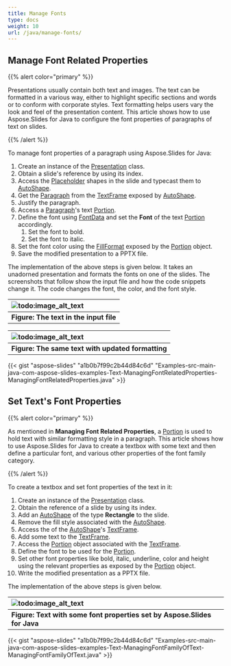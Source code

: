 ```yaml
---
title: Manage Fonts
type: docs
weight: 10
url: /java/manage-fonts/
---
```


## **Manage Font Related Properties**
{{% alert color="primary" %}} 

Presentations usually contain both text and images. The text can be formatted in a various way, either to highlight specific sections and words or to conform with corporate styles. Text formatting helps users vary the look and feel of the presentation content. This article shows how to use Aspose.Slides for Java to configure the font properties of paragraphs of text on slides.

{{% /alert %}} 

To manage font properties of a paragraph using Aspose.Slides for Java:

1. Create an instance of the [Presentation](http://www.aspose.com/api/java/slides/com.aspose.slides/classes/Presentation) class.
1. Obtain a slide's reference by using its index.
1. Access the [Placeholder](http://www.aspose.com/api/java/slides/com.aspose.slides/classes/Placeholder) shapes in the slide and typecast them to [AutoShape](http://www.aspose.com/api/java/slides/com.aspose.slides/classes/AutoShape).
1. Get the [Paragraph](http://www.aspose.com/api/java/slides/com.aspose.slides/classes/Paragraph) from the [TextFrame](http://www.aspose.com/api/java/slides/com.aspose.slides/classes/TextFrame) exposed by [AutoShape](http://www.aspose.com/api/java/slides/com.aspose.slides/classes/AutoShape).
1. Justify the paragraph.
1. Access a [Paragraph](http://www.aspose.com/api/java/slides/com.aspose.slides/classes/Paragraph)'s text [Portion](http://www.aspose.com/api/java/slides/com.aspose.slides/classes/Portion).
1. Define the font using [FontData](http://www.aspose.com/api/java/slides/com.aspose.slides/classes/FontData) and set the **Font** of the text [Portion](http://www.aspose.com/api/java/slides/com.aspose.slides/classes/Portion) accordingly.
   1. Set the font to bold.
   1. Set the font to italic.
1. Set the font color using the [FillFormat](http://www.aspose.com/api/java/slides/com.aspose.slides/classes/FillFormat) exposed by the [Portion](http://www.aspose.com/api/java/slides/com.aspose.slides/classes/Portion) object.
1. Save the modified presentation to a PPTX file.

The implementation of the above steps is given below. It takes an unadorned presentation and formats the fonts on one of the slides. The screenshots that follow show the input file and how the code snippets change it. The code changes the font, the color, and the font style.

|![todo:image_alt_text](http://i.imgur.com/rqpPgJn.jpg)|
| :- |
|**Figure: The text in the input file**|


|![todo:image_alt_text](http://i.imgur.com/rY27Lt9.png)|
| :- |
|**Figure: The same text with updated formatting**|
{{< gist "aspose-slides" "a1b0b7f99c2b44d84c6d" "Examples-src-main-java-com-aspose-slides-examples-Text-ManagingFontRelatedProperties-ManagingFontRelatedProperties.java" >}}



## **Set Text's Font Properties**
{{% alert color="primary" %}} 

As mentioned in **Managing Font Related Properties**, a [Portion](http://www.aspose.com/api/java/slides/com.aspose.slides/classes/Portion) is used to hold text with similar formatting style in a paragraph. This article shows how to use Aspose.Slides for Java to create a textbox with some text and then define a particular font, and various other properties of the font family category.

{{% /alert %}} 

To create a textbox and set font properties of the text in it:

1. Create an instance of the [Presentation](http://www.aspose.com/api/java/slides/com.aspose.slides/classes/Presentation) class.
1. Obtain the reference of a slide by using its index.
1. Add an [AutoShape](http://www.aspose.com/api/java/slides/com.aspose.slides/classes/AutoShape) of the type **Rectangle** to the slide.
1. Remove the fill style associated with the [AutoShape](http://www.aspose.com/api/java/slides/com.aspose.slides/classes/AutoShape).
1. Access the of the [AutoShape](http://www.aspose.com/api/java/slides/com.aspose.slides/classes/AutoShape)'s [TextFrame](http://www.aspose.com/api/java/slides/com.aspose.slides/classes/TextFrame).
1. Add some text to the [TextFrame](http://www.aspose.com/api/java/slides/com.aspose.slides/classes/TextFrame).
1. Access the [Portion](http://www.aspose.com/api/java/slides/com.aspose.slides/classes/Portion) object associated with the [TextFrame](http://www.aspose.com/api/java/slides/com.aspose.slides/classes/TextFrame).
1. Define the font to be used for the [Portion](http://www.aspose.com/api/java/slides/com.aspose.slides/classes/Portion).
1. Set other font properties like bold, italic, underline, color and height using the relevant properties as exposed by the [Portion](http://www.aspose.com/api/java/slides/com.aspose.slides/classes/Portion) object.
1. Write the modified presentation as a PPTX file.

The implementation of the above steps is given below.

|![todo:image_alt_text](http://i.imgur.com/n5r12dS.jpg)|
| :- |
|**Figure: Text with some font properties set by Aspose.Slides for Java**|
{{< gist "aspose-slides" "a1b0b7f99c2b44d84c6d" "Examples-src-main-java-com-aspose-slides-examples-Text-ManagingFontFamilyOfText-ManagingFontFamilyOfText.java" >}}




